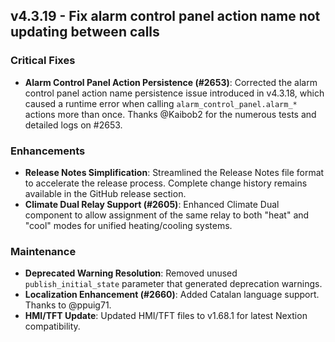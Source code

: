 ## v4.3.19 - Fix alarm control panel action name not updating between calls

### Critical Fixes
- **Alarm Control Panel Action Persistence (#2653)**: Corrected the alarm control panel action name persistence issue introduced in v4.3.18, which caused a runtime error when calling `alarm_control_panel.alarm_*` actions more than once. Thanks @Kaibob2 for the numerous tests and detailed logs on #2653.

### Enhancements
- **Release Notes Simplification**: Streamlined the Release Notes file format to accelerate the release process. Complete change history remains available in the GitHub release section.
- **Climate Dual Relay Support (#2605)**: Enhanced Climate Dual component to allow assignment of the same relay to both "heat" and "cool" modes for unified heating/cooling systems.

### Maintenance
- **Deprecated Warning Resolution**: Removed unused `publish_initial_state` parameter that generated deprecation warnings.
- **Localization Enhancement (#2660)**: Added Catalan language support. Thanks to @ppuig71.
- **HMI/TFT Update**: Updated HMI/TFT files to v1.68.1 for latest Nextion compatibility.
